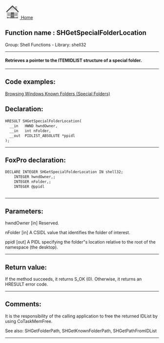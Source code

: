 [<img src="../../images/home.png"> Home ](https://github.com/VFPX/Win32API)  

## Function name : SHGetSpecialFolderLocation
Group: Shell Functions - Library: shell32    
***  


#### Retrieves a pointer to the ITEMIDLIST structure of a special folder.
***  


## Code examples:
[Browsing Windows Known Folders (Special Folders)](../../samples/sample_576.md)  

## Declaration:
```foxpro  
HRESULT SHGetSpecialFolderLocation(
  __in   HWND hwndOwner,
  __in   int nFolder,
  __out  PIDLIST_ABSOLUTE *ppidl
);  
```  
***  


## FoxPro declaration:
```foxpro  
DECLARE INTEGER SHGetSpecialFolderLocation IN shell32;
	INTEGER hwndOwner,;
	INTEGER nFolder,;
	INTEGER @ppidl
  
```  
***  


## Parameters:
hwndOwner [in]
Reserved.

nFolder [in]
A CSIDL value that identifies the folder of interest.

ppidl [out]
A PIDL specifying the folder"s location relative to the root of the namespace (the desktop).  
***  


## Return value:
If the method succeeds, it returns S_OK (0). Otherwise, it returns an HRESULT error code.  
***  


## Comments:
 It is the responsibility of the calling application to free the returned IDList by using CoTaskMemFree.  
  
See also: SHGetFolderPath, SHGetKnownFolderPath, SHGetPathFromIDList   
  
***  

